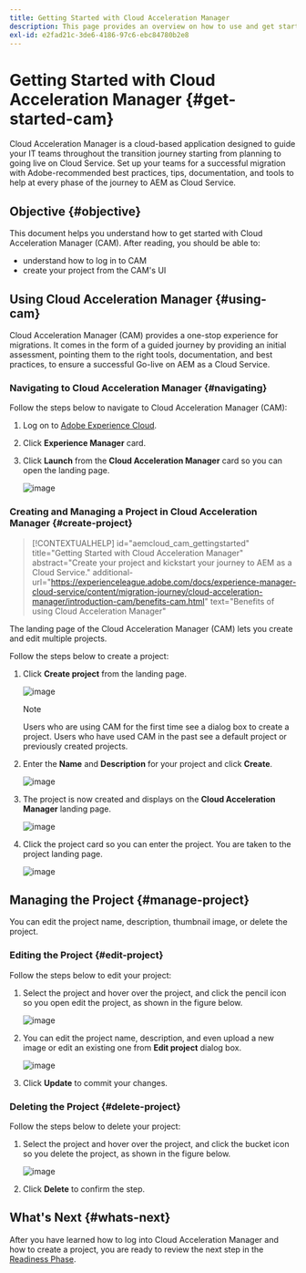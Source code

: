 ```yaml
---
title: Getting Started with Cloud Acceleration Manager
description: This page provides an overview on how to use and get started with Cloud Acceleration Manager.
exl-id: e2fad21c-3de6-4186-97c6-ebc84780b2e8
---
```

# Getting Started with Cloud Acceleration Manager {#get-started-cam}

Cloud Acceleration Manager is a cloud-based application designed to guide your IT teams throughout the transition journey starting from planning to going live on Cloud Service. Set up your teams for a successful migration with Adobe-recommended best practices, tips, documentation, and tools to help at every phase of the journey to AEM as Cloud Service.

## Objective {#objective}

This document helps you understand how to get started with Cloud Acceleration Manager (CAM). After reading, you should be able to:

* understand how to log in to CAM 
* create your project from the CAM's UI

## Using Cloud Acceleration Manager {#using-cam}

Cloud Acceleration Manager (CAM) provides a one-stop experience for migrations. It comes in the form of a guided journey by providing an initial assessment, pointing them to the right tools, documentation, and best practices, to ensure a successful Go-live on AEM as a Cloud Service.

### Navigating to Cloud Acceleration Manager {#navigating}

Follow the steps below to navigate to Cloud Acceleration Manager (CAM):

1. Log on to [Adobe Experience Cloud](https://experience.adobe.com).

1. Click **Experience Manager** card.

1. Click **Launch** from the **Cloud Acceleration Manager** card so you can open the landing page.

    ![image](/help/journey-migration/cloud-acceleration-manager/assets/cam-1.png)

### Creating and Managing a Project in Cloud Acceleration Manager {#create-project}

>[!CONTEXTUALHELP]
>id="aemcloud_cam_gettingstarted"
>title="Getting Started with Cloud Acceleration Manager"
>abstract="Create your project and kickstart your journey to AEM as a Cloud Service."
>additional-url="https://experienceleague.adobe.com/docs/experience-manager-cloud-service/content/migration-journey/cloud-acceleration-manager/introduction-cam/benefits-cam.html" text="Benefits of using Cloud Acceleration Manager"

The landing page of the Cloud Acceleration Manager (CAM) lets you create and edit multiple projects.

Follow the steps below to create a project:

1. Click **Create project** from the landing page.

   ![image](/help/journey-migration/cloud-acceleration-manager/assets/cam-2.png)

   >[!NOTE]
   >Users who are using CAM for the first time see a dialog box to create a project. Users who have used CAM in the past see a default project or previously created projects.

1. Enter the **Name** and **Description** for your project and click **Create**.

   ![image](/help/journey-migration/cloud-acceleration-manager/assets/cam-3.png)

1. The project is now created and displays on the **Cloud Acceleration Manager** landing page.

   ![image](/help/journey-migration/cloud-acceleration-manager/assets/cam-landing.png)
   
1. Click the project card so you can enter the project. You are taken to the project landing page.

   ![image](/help/journey-migration/cloud-acceleration-manager/assets/cam-5.png)

## Managing the Project {#manage-project}

You can edit the project name, description, thumbnail image, or delete the project.

### Editing the Project {#edit-project}

Follow the steps below to edit your project:

1. Select the project and hover over the project, and click the pencil icon so you open edit the project, as shown in the figure below.

   ![image](/help/journey-migration/cloud-acceleration-manager/assets/cam-4.png)

1. You can edit the project name, description, and even upload a new image or edit an existing one from **Edit project** dialog box.

   ![image](/help/journey-migration/cloud-acceleration-manager/assets/cam-edit.png)

1. Click **Update** to commit your changes.

### Deleting the Project {#delete-project}

Follow the steps below to delete your project:

1. Select the project and hover over the project, and click the bucket icon so you delete the project, as shown in the figure below.

   ![image](/help/journey-migration/cloud-acceleration-manager/assets/cam-4.png)

1. Click **Delete** to confirm the step.

## What's Next {#whats-next}

After you have learned how to log into Cloud Acceleration Manager and how to create a project, you are ready to review the next step in the [Readiness Phase](https://experienceleague.adobe.com/docs/experience-manager-cloud-service/content/migration-journey/cloud-acceleration-manager/using-cam/cam-readiness-phase.html).
